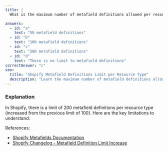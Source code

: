 ```yaml
---
title: |
  What is the maximum number of metafield definitions allowed per resource type in Shopify? 📝

answers:
  - id: "a"
    text: "50 metafield definitions"
  - id: "b"
    text: "100 metafield definitions"
  - id: "c"
    text: "200 metafield definitions"
  - id: "d"
    text: "There is no limit to metafield definitions"
correctAnswer: "c"
seo:
  title: "Shopify Metafield Definitions Limit per Resource Type"
  description: "Learn the maximum number of metafield definitions allowed per resource type in Shopify."
---
```


### Explanation

In Shopify, there is a limit of 200 metafield definitions per resource type (increased from the previous limit of 100). Here are the key limitations to understand:

References: 
- [Shopify Metafields Documentation](https://shopify.dev/api/admin-rest/2024-01/resources/metafield)
- [Shopify Changelog - Metafield Definition Limit Increase](https://changelog.shopify.com/posts/increasing-metafield-definition-limit-from-100-to-200)